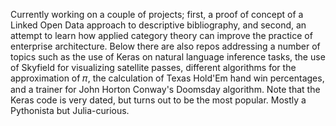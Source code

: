 Currently working on a couple of projects; first, a proof of concept of a Linked Open Data approach to descriptive bibliography, and second, an attempt to learn how applied category theory can improve the practice of enterprise architecture. Below there are also repos addressing a number of topics such as the use of Keras on natural language inference tasks, the use of Skyfield for visualizing satellite passes, different algorithms for the approximation of &#x1D70B;, the calculation of Texas Hold'Em hand win percentages, and a trainer for John Horton Conway's Doomsday algorithm. Note that the Keras code is very dated, but turns out to be the most popular. Mostly a Pythonista but Julia-curious.

<!--
**bradleypallen/bradleypallen** is a ✨ _special_ ✨ repository because its `README.md` (this file) appears on your GitHub profile.

Here are some ideas to get you started:

- 🔭 I’m currently working on ...
- 🌱 I’m currently learning ...
- 👯 I’m looking to collaborate on ...
- 🤔 I’m looking for help with ...
- 💬 Ask me about ...
- 📫 How to reach me: ...
- 😄 Pronouns: ...
- ⚡ Fun fact: ...
-->
